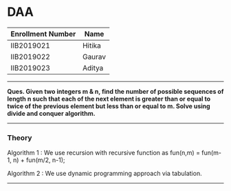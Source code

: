 # DAA
| Enrollment Number  | Name |
| ------------- | ------------- |
| IIB2019021  | Hitika   |
| IIB2019022  | Gaurav  |
| IIB2019023 | Aditya  |

<hr />

<strong> Ques. Given two integers m & n, find the number of possible sequences of
length n such that each of the next element is greater than or equal
to twice of the previous element but less than or equal to m. Solve
using divide and conquer algorithm.
</strong>

<hr />




### Theory
Algorithm 1 : We use recursion with recursive function as fun(n,m) =  fun(m-1, n) + fun(m/2, n-1); 


Algorithm 2 : We use dynamic programming approach via tabulation.

---
